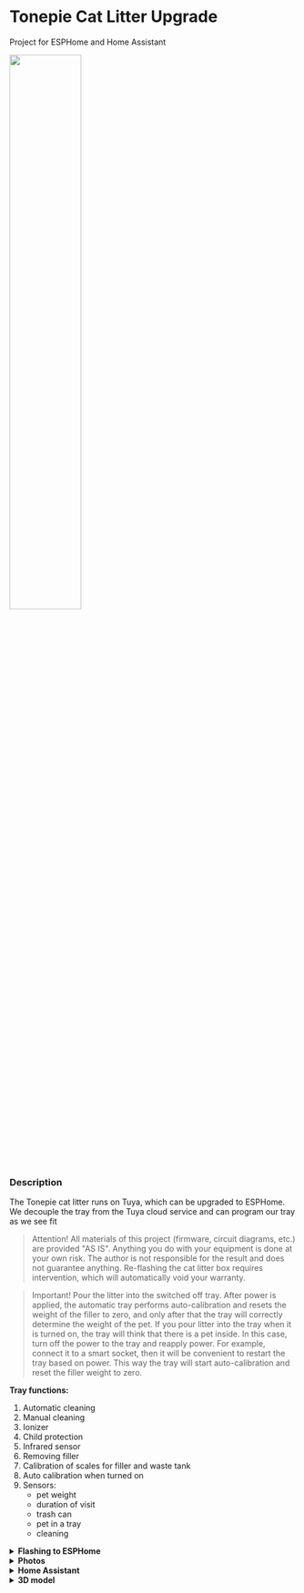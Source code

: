 # Tonepie Cat Litter Upgrade
Project for ESPHome and Home Assistant


<img src="https://github.com/DivanX10/tonepie-cat-litter-on-esphome/assets/64090632/3ccaa24d-f8f3-4367-8f9f-fe86b93e63e3" width=50%>


### Description
The Tonepie cat litter runs on Tuya, which can be upgraded to ESPHome. We decouple the tray from the Tuya cloud service and can program our tray as we see fit

> Attention! All materials of this project (firmware, circuit diagrams, etc.) are provided "AS IS". Anything you do with your equipment is done at your own risk. The author is not responsible for the result and does not guarantee anything. Re-flashing the cat litter box requires intervention, which will automatically void your warranty.


> Important! Pour the litter into the switched off tray. After power is applied, the automatic tray performs auto-calibration and resets the weight of the filler to zero, and only after that the tray will correctly determine the weight of the pet. If you pour litter into the tray when it is turned on, the tray will think that there is a pet inside. In this case, turn off the power to the tray and reapply power. For example, connect it to a smart socket, then it will be convenient to restart the tray based on power. This way the tray will start auto-calibration and reset the filler weight to zero.

**Tray functions:**
1) Automatic cleaning
2) Manual cleaning
3) Ionizer
4) Child protection
5) Infrared sensor
6) Removing filler
7) Calibration of scales for filler and waste tank
8) Auto calibration when turned on
9) Sensors:
     * pet weight
     * duration of visit
     * trash can
     * pet in a tray
     * cleaning


<details>
  <summary><b>Flashing to ESPHome</b></summary>

The board has a WBR3 chip installed. You can find out more about WBR3 [here](https://developer.tuya.com/en/docs/iot/wbr3-module-datasheet?id=K9dujs2k5nriy)

<img src="https://github.com/DivanX10/tonepie-cat-litter-on-esphome/assets/64090632/13c54298-f1b6-4954-8e76-75da6ae8de8b" width=70%>


Before unsoldering the WBR3 chip, just in case, solder two wires to the RXD and TXD pins and take logs, see if your sensors will work when adding the [Tuya MCU](https://esphome.io/components/tuya.html#tuya-mcu) component. If the sensors work, you can continue the procedure further.

> For reference. Usually, in order to remove logs by connecting to the RXD and TXD contacts, the connection is made in reverse (screenshot below), but to my surprise the connection was direct, i.e. not RXD>TXD and TXD>RXD, but RXD>RXD and TXD>TXD. So check both options
>
> <img src="https://github.com/DivanX10/Tonepie-cat-litter-on-esphome/assets/64090632/4e467b16-b9f6-4b38-98c2-c75933cf316b" width=30%>


<img src="https://github.com/DivanX10/tonepie-cat-litter-on-esphome/assets/64090632/00c2be8c-6beb-4407-bfe3-4b0f76afba76" width=50%>

***

To enable debug mode and output packages to the logs, you need to add the following to the lines. This way you can see the packets for each command when you click on the buttons in the Tuya application or through the control panel of the tray itself
```
#Enable Tuya MCU component
tuya:

uart:
  tx_pin: GPIO1
  rx_pin: GPIO3
  baud_rate: 9600
  stop_bits: 1
  data_bits: 8
  parity: none
  debug:
    direction: BOTH
    dummy_receiver: false
```

***

ESP12-F will be used instead of WBR3. They say that WBR3 can be reflashed, but I have no experience and do not want to erase the firmware in WBR3, since the chip itself may be useful in the future, for example, soldering it back and taking logs. Do it at your own discretion, you can upload the firmware directly to WBR3 or replace it with ESP12-F.

There are two ways to upload firmware to the ESP12-F

1) Buy a programmer for the ESP8266 module

<img src="https://github.com/DivanX10/tonepie-cat-litter-on-esphome/assets/64090632/95595588-8338-466d-8a28-cb83634944c6" width=50%>


2) Connect ESP12-F to USB-TTL

<img src="https://github.com/DivanX10/Tonepie-cat-litter-on-esphome/assets/64090632/a315b484-f4d5-4825-87fc-ad5907123a52" width=100%>


> For reference! To upload the firmware, you need to close the GPIO0, GPIO15 and GND contacts before power is applied (before you insert the USB-TTL into the computer's USB connector), and not after, then the ESP12-F will go into firmware mode

Compile the firmware in ESPHome using the configuration of your choice. View configurations [here](https://github.com/DivanX10/Tonepie-cat-litter-on-esphome/tree/main/files/ESPHome/en)

1) Basic configuration has only control and sensors without control logic
2) The advanced configuration has control logic and statuses, and can also have a cleaning schedule. See comments in the configuration.

I uploaded the firmware to the ESP12-F via NodeMCU Flasher. You can download NodeMCU Flasher [here](https://github.com/nodemcu/nodemcu-flasher/tree/master). 

After uploading the firmware, solder ESP12-F instead of WBR3 and close the contacts with 10 kOhm resistors. Solder a resistor to pins EN and 3.3v, GPIO15 and GND. Why didn't I solder a jumper shorting GPIO15 and GND? Having measured the multimeters, I saw a resistance of 326-327 kOhm, and since the ESP12-F chip was already soldered, and there was no free one on hand, it was not possible to check the GPIO15 and GND contacts on the chip and on the tray board. Therefore, I did not take any risks and, in order to avoid a short circuit, I closed GPIO15 and GND with a resistor.

<img src="https://github.com/DivanX10/tonepie-cat-litter-on-esphome/assets/64090632/c0acb144-cc21-4b69-9fdf-5c48d39733d3" width=50%>


</details>


<details>
  <summary><b>Photos</b></summary>


<img src="https://github.com/DivanX10/Tonepie-cat-litter-on-esphome/assets/64090632/36d9dad1-bbee-40a6-aa9d-7b146dd29f74" width=70%>
<img src="https://github.com/DivanX10/Tonepie-cat-litter-on-esphome/assets/64090632/43f824c1-45f6-4dd4-b888-1458b9763750" width=70%>
<img src="https://github.com/DivanX10/tonepie-cat-litter-on-esphome/assets/64090632/69f1177d-d231-48a8-b179-60d68354fe74" width=70%>
<img src="https://github.com/DivanX10/tonepie-cat-litter-on-esphome/assets/64090632/dabf01f8-466f-4d3c-899f-fc6344673bc6" width=70%>
  
</details>

<details>
  <summary><b>Home Assistant</b></summary>
  

<img src="https://github.com/DivanX10/Tonepie-cat-litter-on-esphome/assets/64090632/41bc0602-1d91-4eae-8f21-875333b625ee" width=100%>

**For the card to work, you need to install components**
* [History explorer card](https://github.com/alexarch21/history-explorer-card)
* [Button Card](https://github.com/custom-cards/button-card)

**Card**
* You can get the card code [here](https://github.com/DivanX10/Tonepie-cat-litter-on-esphome/tree/main/files/ESPHome/en)
  

Countdown timer code. This is needed for the card to see the remaining operating time of the ionizer
```
timer:
  cat_toilet_ionizer_timer:
    name: "Cat toilet: Ionizer. Timer"
    duration: "00:30:00"
    icon: mdi:creation

- sensor:
    - name: 'Cat toilet: Ionizer. Remaining Time'
      unique_id: cat toilet ionizer remaining time
      state: >
          {% set f = state_attr('timer.cat_toilet_ionizer_timer', 'finishes_at') %}
          {{ '00:00:00' if f == None else (as_datetime(f) - now()).total_seconds() | timestamp_custom('%H:%M:%S', false) }}
      icon: mdi:timer
```

</details>

<details>
  <summary><b>3D model</b></summary>


I designed a protective removable side, since I didn’t have one in the kit, and I didn’t want to buy it for crazy money from the manufacturer. As a result, I designed and printed a protective removable side. The protective removable side prevents the filler from getting inside the tank, i.e. when cats bury the filler, the filler without a side gets under the tank. You can buy a removable side from the manufacturer

You can download the model [here](https://github.com/DivanX10/Tonepie-cat-litter-on-esphome/tree/main/files/3D%20Printer)
***

Protective removable rim for Tonepie automatic toilet tray

<img src="https://github.com/DivanX10/Tonepie-cat-litter-on-esphome/assets/64090632/c9bc4853-837a-440e-ab68-e0324e61e956" width=40%>

***

Protective removable side printed on a 3D printer

<img src="https://github.com/DivanX10/Tonepie-cat-litter-on-esphome/assets/64090632/f95de27e-227f-41ed-8495-18f336531e05" width=30%>
<img src="https://github.com/DivanX10/Tonepie-cat-litter-on-esphome/assets/64090632/f2202e57-0271-498c-9660-602d294095da" width=30%>


</details>
